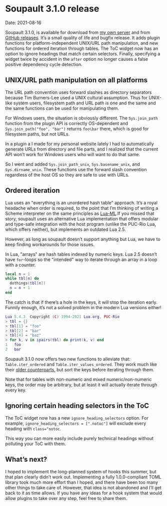 <h1 id="post-title">Soupault 3.1.0 release</h1>

<p>Date: <time id="post-date">2021-08-16</time> </p>

<p id="post-excerpt">
Soupault 3.1.0, is available for download from <a href="https://files.baturin.org/software/soupault/3.1.0">my own server</a>
and from <a href="https://github.com/dmbaturin/soupault/releases/tag/3.1.0">GitHub releases</a>.
It’s a small quality of life and bugfix release. It adds plugin functions for platform-independent UNIX/URL path manipulation,
and new functions for ordered iteration through tables.
The ToC widget now has an option to ignore headings that match certain selectors.
Finally, specifying a widget twice by accident in the <code>after</code> option no longer causes a false positive dependency cycle
detection.
</p>

## UNIX/URL path manipulation on all platforms

The URL path convention uses forward slashes as directory separators because Tim Burners-Lee used a UNIX cultural assumption.
Thus for UNIX-like system users, filesystem path and URL path is one and the same and the same functions can be used for manipulating them.

For Windows users, the situation is obviously different. The `Sys.join_path` function from the plugin API is correctly OS-dependent
and `Sys.join_path("foo", "bar")` returns `foo\bar` there, which is good for filesystem paths, but not URLs.

In a plugin a I made for my personal website lately I had to automatically generate URLs from directory and file parts,
and I realized that the current API won’t work for Windows users who will want to do that same.

So I went and added `Sys.join_path_unix`, `Sys.basename_unix`, and `Sys.dirname_unix`. These functions use the forward slash convention
regardless of the host OS so they are safe to use with URLs.

## Ordered iteration

Lua uses an "everything is an unordered hash table" approach. It’s a royal headache when order is required, to the point that I’m thinking
of writing a Scheme interpreter on the same principles as [Lua-ML](https://github.com/lindig/lua-ml).<fn>If you missed that story,
soupault uses an alternative Lua implementation that offers modular and type-safe integration with the host program
(unlike the PUC-Rio Lua, which offers neither), but implements an outdated Lua 2.5.</fn>

However, as long as soupault doesn’t support anything but Lua, we have to keep finding workarounds for those issues.

In Lua, "arrays" are hash tables indexed by numeric keys. Lua 2.5 doesn’t have `for`-loops so the "intended" way to iterate through an array
in a loop with a counter.

```lua
local n = 1
while tbl[n] do
  dothings(tbl[n])
  n = n + 1
end
```

The catch is that if there’s a hole in the keys, it will stop the iteration early. Funnily enough, it’s not a solved problem in the
modern Lua versions either!

```lua
Lua 5.4.3  Copyright (C) 1994-2021 Lua.org, PUC-Rio
> tbl = {}
> tbl[1] = "foo"
> tbl[2] = "bar"
> tbl[4] = "baz"
> for k, v in ipairs(tbl) do print(k, v) end
1	foo
2	bar
```

Soupault 3.1.0 now offers two new functions to alleviate that: `Table.iter_ordered` and `Table.iter_values_ordered`.
They work much like their [older counterparts](/reference-manual/#Table.iter), but sort the keys before iterating
through them.

Note that for tables with non-numeric and mixed numeric/non-numeric keys, the order may be arbitrary, but at least
it will actually iterate through every key.

## Ignoring certain heading selectors in the ToC

The ToC widget now has a new `ignore_heading_selectors` option. For example, `ignore_heading_selectors = [".notoc"]`
will exclude every heading with `class="notoc`.

This way you can more easily include purely technical headings without polluting your ToC with them.

## What’s next?

I hoped to implement the long-planned system of hooks this summer, but that plan clearly didn’t work out.
Implementing a fully 1.0.0-compliant TOML library took much more effort than I hoped,
and there have been too many other things to take care of. However, that idea is not abandoned
and I’ll get back to it as time allows. If you have any ideas for a hook system that would allow
plugins to take over any step, feel free to share them.
